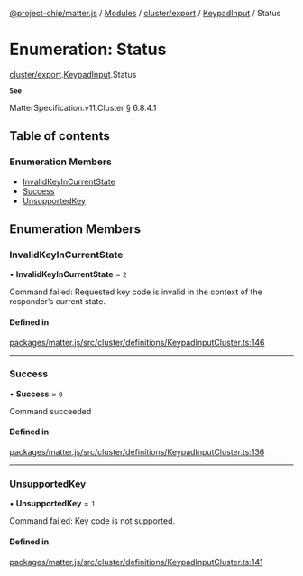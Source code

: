 [@project-chip/matter.js](../README.md) / [Modules](../modules.md) / [cluster/export](../modules/cluster_export.md) / [KeypadInput](../modules/cluster_export.KeypadInput.md) / Status

# Enumeration: Status

[cluster/export](../modules/cluster_export.md).[KeypadInput](../modules/cluster_export.KeypadInput.md).Status

**`See`**

MatterSpecification.v11.Cluster § 6.8.4.1

## Table of contents

### Enumeration Members

- [InvalidKeyInCurrentState](cluster_export.KeypadInput.Status.md#invalidkeyincurrentstate)
- [Success](cluster_export.KeypadInput.Status.md#success)
- [UnsupportedKey](cluster_export.KeypadInput.Status.md#unsupportedkey)

## Enumeration Members

### InvalidKeyInCurrentState

• **InvalidKeyInCurrentState** = ``2``

Command failed: Requested key code is invalid in the context of the responder’s current state.

#### Defined in

[packages/matter.js/src/cluster/definitions/KeypadInputCluster.ts:146](https://github.com/project-chip/matter.js/blob/904d0c9b952b91f28a21803759c5e5c66ee4d272/packages/matter.js/src/cluster/definitions/KeypadInputCluster.ts#L146)

___

### Success

• **Success** = ``0``

Command succeeded

#### Defined in

[packages/matter.js/src/cluster/definitions/KeypadInputCluster.ts:136](https://github.com/project-chip/matter.js/blob/904d0c9b952b91f28a21803759c5e5c66ee4d272/packages/matter.js/src/cluster/definitions/KeypadInputCluster.ts#L136)

___

### UnsupportedKey

• **UnsupportedKey** = ``1``

Command failed: Key code is not supported.

#### Defined in

[packages/matter.js/src/cluster/definitions/KeypadInputCluster.ts:141](https://github.com/project-chip/matter.js/blob/904d0c9b952b91f28a21803759c5e5c66ee4d272/packages/matter.js/src/cluster/definitions/KeypadInputCluster.ts#L141)
